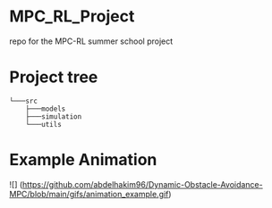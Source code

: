 # MPC_RL_Project
repo for the MPC-RL summer school project

# Project tree

```
└───src
    ├───models
    ├───simulation
    └───utils
```

# Example Animation
![] (https://github.com/abdelhakim96/Dynamic-Obstacle-Avoidance-MPC/blob/main/gifs/animation_example.gif)